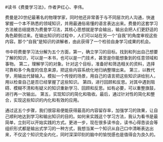 \#读书《费曼学习法》，作者尹红心、李伟。

费曼是20世纪最著名的物理学家，同时他还非常善于与不同层次的人沟通，快速掌握一个本不熟悉的领域知识，并用最通俗易懂的语言表达出来。费曼的这套学习方法被总结提炼为费曼学习法，其核心思想就是学会输出，输出会把人们更舒适的角色颠倒过来。在输出知识的过程中，人们可以站在另一个“自我”的角度审视这些内容。那个“自我”是知识的讲解者，由此获得了一个检验自身学习成果的机会。

书中将费曼学习法分解为五个方面，第一，确立学习的目标。找到和列出自己想要了解的知识，可以是一本书，也可以是一门技术，甚至是你能想象到的任意领域和事物。 第二，理解学习的对象。针对这个目标，准备好和筛选相关的资料，选择可靠和多个角度的信息来源，把这些内容系统化地归纳整理出来。 第三，以教代学，用输出代替输入。模拟一个传授的场景，用自己的语言把这些知识讲给别人，用以检查自己是否已经掌握了这些知识。 第四，进行回顾和反思。对其中遇到阻碍、模糊不清和有疑义的知识重新学习、回顾和反思。如有必要，可以重整旗鼓，进行再一次输出。 第五，实现知识的简化和吸收。最后，通过针对性的简化和整合，实现这些知识的内化和有效的应用。 

通过这五个步骤，我们很容易便能获得最高的内容留存率，加强学习的效果，让自己顺利地达到学习和输出知识的目的。如何来实践这个学习方法，我认为看书是最简单，立刻可以开始实践的方式。更进一步，现在很多读书会，读书心得恳谈会等组织形式都是输出式学习的一种方式，我想当某一个知识从自己口中清晰表达出来，不仅这个知识完全内化，同时深深印刻的脑中的愉悦感也是值得会为良久的。

